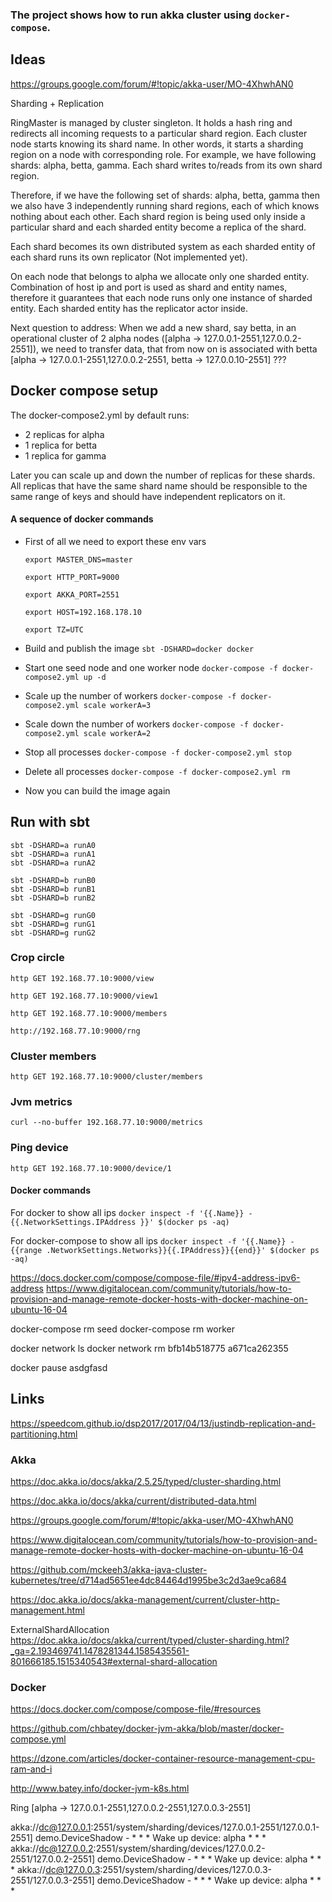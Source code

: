 ### The project shows how to run akka cluster using `docker-compose`.

##  Ideas

https://groups.google.com/forum/#!topic/akka-user/MO-4XhwhAN0


Sharding + Replication

RingMaster is managed by cluster singleton. It holds a hash ring and redirects all incoming requests to a particular shard region.
Each cluster node starts knowing its shard name. In other words, it starts a sharding region on a node with corresponding role.
For example, we have following shards: alpha, betta, gamma. Each shard writes to/reads from its own shard region. 


Therefore, if we have the following set of shards: 
alpha, betta, gamma then we also have 3 independently running shard regions, each of which knows nothing about each other. 
Each shard region is being used only inside a particular shard and each sharded entity become a replica of the shard. 

Each shard becomes its own distributed system as each sharded entity of each shard runs its own replicator (Not implemented yet).

On each node that belongs to alpha we allocate only one sharded entity. Combination of host ip and port is used as shard and entity names, therefore it guarantees that each node runs only one instance of sharded entity. Each sharded entity has the replicator actor inside.  


Next question to address:
 When we add a new shard, say betta, in an operational cluster of 2 alpha nodes ([alpha -> 127.0.0.1-2551,127.0.0.2-2551]), 
 we need to transfer data, that from now on is associated with betta [alpha -> 127.0.0.1-2551,127.0.0.2-2551, betta -> 127.0.0.10-2551]
 ???
 

## Docker compose setup  

The docker-compose2.yml by default runs: 
 * 2 replicas for alpha
 * 1 replica for betta
 * 1 replica for gamma

Later you can scale up and down the number of replicas for these shards.
All replicas that have the same shard name should be responsible to the same range of keys and should have independent replicators on it.     

#### A sequence of docker commands ####
  
  * First of all we need to export these env vars
    
    `export MASTER_DNS=master`

    `export HTTP_PORT=9000`
    
    `export AKKA_PORT=2551`
    
    `export HOST=192.168.178.10`
    
    `export TZ=UTC`
    
  * Build and publish the image `sbt -DSHARD=docker docker`
  
  * Start one seed node and one worker node `docker-compose -f docker-compose2.yml up -d`
     
  * Scale up the number of workers `docker-compose -f docker-compose2.yml scale workerA=3`
   
  * Scale down the number of workers `docker-compose -f docker-compose2.yml scale workerA=2`
  
  * Stop all processes `docker-compose -f docker-compose2.yml stop`
  
  * Delete all processes `docker-compose -f docker-compose2.yml rm`
    
  * Now you can build the image again

## Run with sbt
 
```
sbt -DSHARD=a runA0
sbt -DSHARD=a runA1
sbt -DSHARD=a runA2

sbt -DSHARD=b runB0
sbt -DSHARD=b runB1
sbt -DSHARD=b runB2

sbt -DSHARD=g runG0
sbt -DSHARD=g runG1
sbt -DSHARD=g runG2
```


### Crop circle

  `http GET 192.168.77.10:9000/view`

  `http GET 192.168.77.10:9000/view1`

  `http GET 192.168.77.10:9000/members`

  `http://192.168.77.10:9000/rng`

### Cluster members

   `http GET 192.168.77.10:9000/cluster/members`
    

### Jvm metrics 
  `curl --no-buffer 192.168.77.10:9000/metrics`

### Ping device
  
  `http GET 192.168.77.10:9000/device/1`  


#### Docker commands ####
  
  For docker to show all ips `docker inspect -f '{{.Name}} - {{.NetworkSettings.IPAddress }}' $(docker ps -aq)`
  
  For docker-compose to show all ips `docker inspect -f '{{.Name}} - {{range .NetworkSettings.Networks}}{{.IPAddress}}{{end}}' $(docker ps -aq)`


  https://docs.docker.com/compose/compose-file/#ipv4-address-ipv6-address
  https://www.digitalocean.com/community/tutorials/how-to-provision-and-manage-remote-docker-hosts-with-docker-machine-on-ubuntu-16-04

  docker-compose rm seed 
  docker-compose rm worker
    
  docker network ls
  docker network rm bfb14b518775 a671ca262355    

  docker pause asdgfasd 

##  Links

https://speedcom.github.io/dsp2017/2017/04/13/justindb-replication-and-partitioning.html
 
### Akka

https://doc.akka.io/docs/akka/2.5.25/typed/cluster-sharding.html

https://doc.akka.io/docs/akka/current/distributed-data.html

https://groups.google.com/forum/#!topic/akka-user/MO-4XhwhAN0

https://www.digitalocean.com/community/tutorials/how-to-provision-and-manage-remote-docker-hosts-with-docker-machine-on-ubuntu-16-04

https://github.com/mckeeh3/akka-java-cluster-kubernetes/tree/d714ad5651ee4dc84464d1995be3c2d3ae9ca684

https://doc.akka.io/docs/akka-management/current/cluster-http-management.html

ExternalShardAllocation https://doc.akka.io/docs/akka/current/typed/cluster-sharding.html?_ga=2.193469741.1478281344.1585435561-801666185.1515340543#external-shard-allocation

### Docker  

https://docs.docker.com/compose/compose-file/#resources

https://github.com/chbatey/docker-jvm-akka/blob/master/docker-compose.yml

https://dzone.com/articles/docker-container-resource-management-cpu-ram-and-i

http://www.batey.info/docker-jvm-k8s.html



Ring [alpha -> 127.0.0.1-2551,127.0.0.2-2551,127.0.0.3-2551] 

akka://dc@127.0.0.1:2551/system/sharding/devices/127.0.0.1-2551/127.0.0.1-2551] demo.DeviceShadow - * * *  Wake up device: alpha  * * *
akka://dc@127.0.0.2:2551/system/sharding/devices/127.0.0.2-2551/127.0.0.2-2551] demo.DeviceShadow - * * *  Wake up device: alpha  * * *
akka://dc@127.0.0.3:2551/system/sharding/devices/127.0.0.3-2551/127.0.0.3-2551] demo.DeviceShadow - * * *  Wake up device: alpha  * * *
 